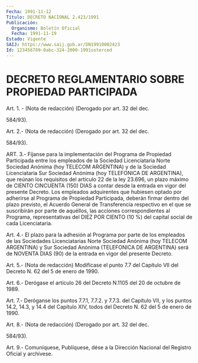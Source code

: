 ```yaml
---
Fecha: 1991-11-12
Título: DECRETO NACIONAL 2.423/1991
Publicación:
  Organismo: Boletín Oficial
  Fecha: 1991-11-19
Estado: Vigente
SAIJ: https://www.saij.gob.ar/DN19910002423
Id: 123456789-0abc-324-2000-1991soterced
---
```

# DECRETO REGLAMENTARIO SOBRE PROPIEDAD PARTICIPADA

<a id="1"></a>
Art.  1. - (Nota de redacción) (Derogado por art. 32 del dec.

584/93).

<a id="2"></a>
Art.  2.-  (Nota de redacción) (Derogado por art. 32 del dec.

584/93).

<a id="3"></a>
ART.  3.-  Fíjanse para la implementación del Programa de Propiedad Participada  entre los empleados de la Sociedad Licenciataria Norte Sociedad  Anónima    (hoy  TELECOM  ARGENTINA)  y  de  la  Sociedad Licenciataria  Sur Sociedad  Anónima (hoy TELEFONICA DE ARGENTINA), que reúnan los requisitos del  artículo  22  de  la  ley 23.696, un plazo  máximo  de  CIENTO  CINCUENTA  (150) DIAS a contar desde  la entrada en vigor del presente Decreto.  Los  empleados  adquirentes que   hubiesen  optado  por  adherirse  al  Programa  de  Propiedad Participada,  deberán  firmar dentro del plazo previsto, el Acuerdo General de Transferencia  respectivo  en  el que se suscribirán por parte  de  aquéllos,  las  acciones correspondientes  al  Programa, representativas del DIEZ POR  CIENTO  (10  %) del capital social de cada Licenciataria.

<a id="4"></a>
Art. 4.- El plazo para la adhesión al Programa por parte de los empleados  de  las Sociedades Licenciatarias Norte Sociedad Anónima (hoy TELECOM ARGENTINA)  y  Sur  Sociedad  Anónima  (TELEFONICA  DE ARGENTINA)  será  de  NOVENTA  DIAS (90) de la entrada en vigor del presente Decreto.

<a id="5"></a>
Art.  5.-  (Nota  de  redacción)  Modifícase  el punto 7.7 del Capítulo VII del Decreto N. 62 del 5 de enero de 1990.

<a id="6"></a>
Art.  6.- Derógase el artículo 26 del Decreto N.1105 del 20 de octubre de 1989.

<a id="7"></a>
Art.  7.-  Deróganse  los  puntos  7.7.1,  7.7.2. y 7.7.3. del Capítulo  VII,  y los puntos 14.2, 14.3, y 14.4 del  Capítulo  XIV, todos del Decreto N. 62 del 5 de enero de 1990.

<a id="8"></a>
Art.  8.-  (Nota de redacción) (Derogado por art. 32 del dec.

584/93).

<a id="9"></a>
Art. 9.- Comuníquese, Publíquese, dése a la Dirección Nacional del Registro Oficial y archívese.